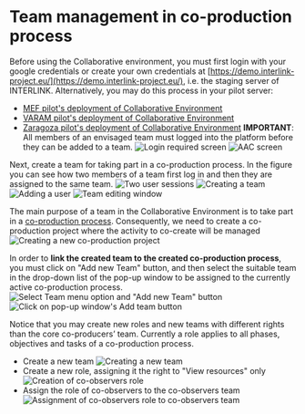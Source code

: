 # Team management in co-production process

Before using the Collaborative environment, you must first login with your google credentials or create your own credentials at [https://demo.interlink-project.eu/](https://demo.interlink-project.eu/), i.e. the staging server of INTERLINK. Alternatively, you may do this process in your pilot server:
- [MEF pilot's deployment of Collaborative Environment](https://mef.interlink-project.eu/)
- [VARAM pilot's deployment of Collaborative Environment](https://varam.interlink-project.eu/)
- [Zaragoza pilot's deployment of Collaborative Environment](https://zgz.interlink-project.eu/)
**IMPORTANT**: All members of an envisaged team must logged into the platform before they can be added to a team. ![Login required screen](images/dashboard-loginrequired.PNG) ![AAC screen](images/aac-login-window.PNG)

Next, create a team for taking part in a co-production process. In the figure you can see how two members of a team first log in and then they are assigned to the same team. ![Two user sessions](images/team-management-two-users-login.png) ![Creating a team](images/dashboard-team-creation.png) ![Adding a user](images/dashboard-team-creation2.png) ![Team editing window](images/teamview-edit.png)

The main purpose of a team in the Collaborative Environment is to take part in a [co-production process](/docs/en/coproductionprocess-overview.html). Consequently, we need to create a co-production project where the activity to co-create will be managed ![Creating a new co-production project](images/dashboard-createnewcoproductionprocess.png)

In order to **link the created team to the created co-production process**, you must click on "Add new Team" button, and then select the suitable team in the drop-down list of the pop-up window to be assigned to the currently active co-production process. ![Select Team menu option and "Add new Team" button](images/coproduction-team-assignment.png) ![Click on pop-up window's Add team button](images/coproduction-team-assignment2.png)

Notice that you may create new roles and new teams with different rights than the core co-producers’ team. Currently a role applies to all phases, objectives and tasks of a co-production process. 
- Create a new team 
	![Creating a new team](images/team-management-new-team.png)
- Create a new role, assigning it the right to "View resources" only
	![Creation of co-observers role](images/team-management-new-role.png)
- Assign the role of co-observers to the co-observers team
	![Assignment of co-observers role to co-observers team](images/team-management-assign-role-team.png)

